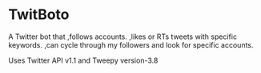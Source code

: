 # TwitBoto
A Twitter bot that 
  ,follows accounts.
  ,likes or RTs tweets with specific keywords.
  ,can cycle through my followers and look for specific accounts.
 
 Uses Twitter API v1.1 and Tweepy version-3.8
